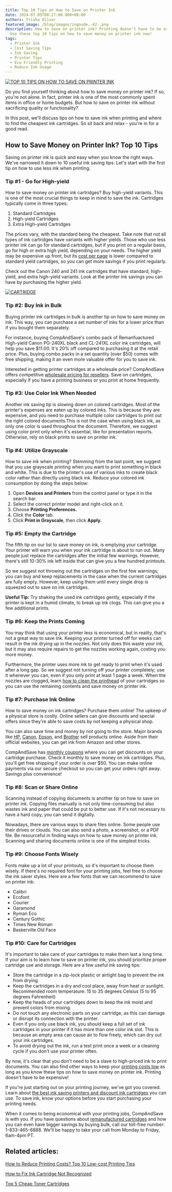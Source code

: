 ```yaml
---
title: Top 10 Tips on How to Save on Printer Ink
date: 2024-07-05T08:27:00.000+08:00
authors: Trisha Olivar
featured_image: /blog/images/ingoude.-42-.png
description: How to save on printer ink? Printing doesn't have to be expensive.
  Use these top 10 tips on how to save money on printer ink now!
tags:
  - Printer Ink
  - Cost Saving Tips
  - Ink Saving
  - Printer Tips
  - Eco Friendly Printing
  - Reduce Ink Usage
---
```

[![TOP 10 TIPS ON HOW TO SAVE ON PRINTER INK](/blog/images/ingoude.-42-.png "TOP 10 TIPS ON HOW TO SAVE ON PRINTER INK")](/blog/images/ingoude.-42-.png)

Do you find yourself thinking about how to save money on printer ink? If so, you're not alone. In fact, printer ink is one of the most commonly spent items in office or home budgets. But how to save on printer ink without sacrificing quality or functionality?

In this post, we'll discuss tips on how to save ink when printing and where to find the cheapest ink cartridges. So sit back and relax - you're in for a good read.

## How to Save Money on Printer Ink? Top 10 Tips

Saving on printer ink is quick and easy when you know the right ways. We've narrowed it down to 10 useful ink saving tips. Let's start with the first tip on how to use less ink when printing.

### Tip #1 - Go for High-yield

How to save money on printer ink cartridges? Buy high-yield variants. This is one of the most crucial things to keep in mind to save the ink. Cartridges typically come in three types:

1. Standard Cartridges
2. High-yield Cartridges
3. Extra High-yield Cartridges

The prices vary, with the standard being the cheapest. Take note that not all types of ink cartridges have variants with higher yields. Those who use less printer ink can go for standard cartridges, but if you print on a regular basis, go for high or extra high yield, depending on your needs. The higher yield may be expensive up front, but its [cost per page](https://www.compandsave.com/how-to-calculate-printing-cost-per-page) is lower compared to standard yield cartridges, so you can get more savings if you print regularly.

Check out the Canon 240 and 241 ink cartridges that have standard, high-yield, and extra high-yield variants. Look at the printer ink savings you can have by purchasing the higher yield.

[![CARTRIDGE](/blog/images/screenshot-2024-07-05-at-9.00.50 pm.png "CARTRIDGE")](/blog/images/screenshot-2024-07-05-at-9.00.50 pm.png)

### Tip #2: Buy Ink in Bulk

Buying printer ink cartridges in bulk is another tip on how to save money on ink. This way, you can purchase a set number of inks for a lower price than if you bought them separately.

For instance, buying CompAndSave's combo pack of Remanfuactured High-yield Canon PG-240XL black and CL-241XL color ink cartridges, will help you save $11.00. It's 20% off compared to purchasing it at the retail price. Plus, buying combo packs in a set quantity (over $50) comes with free shipping, making it an even more valuable offer for you to save ink.

Interested in getting printer cartridges at a wholesale price? CompAndSave offers competitive [wholesale pricing for resellers](https://www.compandsave.com/reseller-wholesalers). Save on cartridges, especially if you have a printing business or you print at home frequently.

### Tip #3: Use Color Ink When Needed

Another ink saving tip is slowing down on colored cartridges. Most of the printer's expenses are eaten up by colored inks. This is because they are expensive, and you need to purchase multiple color cartridges to print out the right colored documents.This is not the case when using black ink, as only one color is used throughout the document. Therefore, we suggest using color print only when it's essential, like for presentation reports. Otherwise, rely on black prints to save on printer ink.

### Tip #4: Utilize Grayscale

How to save ink when printing? Stemming from the last point, we suggest that you use grayscale printing when you want to print something in black and white. This is due to the printer's use of various inks to create black color rather than directly using black ink. Reduce your colored ink consumption by doing the steps below:

1. Open **Devices and Printers** from the control panel or type it in the search bar.
2. Select the correct printer model and right-click on it.
3. Choose **Printing Preferences.**
4. Click the **Color** tab.
5. Click **Print in Grayscale**, then click **Apply.**

### Tip #5: Empty the Cartridge

The fifth tip on our list to save money on ink, is emptying your cartridge. Your printer will warn you when your ink cartridge is about to run out. Many people just replace the cartridges after the initial few warnings. However, there's still 10-30% ink left inside that can give you a few hundred printouts.

So we suggest not throwing out the cartridges on the first few warnings; you can buy and keep replacements in the case when the current cartridges are fully empty. However, keep using them until every single drop is squeezed out to save on ink cartridges.

**Useful Tip:** Try shaking the used ink cartridges gently, especially if the printer is kept in a humid climate, to break up ink clogs. This can give you a few additional prints.

### Tip #6: Keep the Prints Coming

You may think that using your printer less is economical, but in reality, that's not a great way to save ink. Keeping your printer turned off for weeks can result in the ink drying up in the nozzles. Not only does this waste your ink, but it may also require repairs to get the nozzles working again, costing you more money.

Furthermore, the printer uses more ink to get ready to print when it's used after a long gap. So we suggest not turning off your printer completely; use it whenever you can, even if you only print at least 1 page a week. When the nozzles are clogged, learn [how to clean the printhead](https://www.compandsave.com/printhead-cleaning-guide) of your cartridges so you can use the remaining contents and save money on printer ink.

### Tip #7: Purchase Ink Online

How to save money on ink cartridges? Purchase them online! The upkeep of a physical store is costly. Online sellers can give discounts and special offers since they're able to save costs by not keeping a physical shop.

You can also save time and money by not going to the store. Major brands like [HP](https://www.compandsave.com/hp), [Canon,](https://www.compandsave.com/canon) [Epson](https://www.compandsave.com/epson), and [Brother](https://www.compandsave.com/brother) sell products online. Aside from their official websites, you can get ink from Amazon and other stores.

CompAndSave has [monthly coupons](https://www.compandsave.com/coupon) where you can get discounts on your cartridge purchase. Check it monthly to save money on ink cartridges. Plus, you'll get free shipping if your order is over $50. You can make online payments via our secure checkout so you can get your orders right away. Savings plus convenience!

### Tip #8: Scan or Share Online

Scanning instead of copying documents is another tip on how to save on printer ink. Copying files manually is not only time-consuming but also wastes ink and paper that could be put to better use. If it's not necessary to have a hard copy, you can send it digitally.

Nowadays, there are various ways to share files online. Some people use their drives or clouds. You can also send a photo, a screenshot, or a PDF file. Be resourceful in finding ways on how to save money on printer ink. Scanning and sharing documents online is one of the simplest tricks.

### Tip #9: Choose Fonts Wisely

Fonts make up a lot of your printouts, so it's important to choose them wisely. If there's no required font for your printing jobs, feel free to choose the ink saver styles. Here are a few fonts that we can recommend to save on printer ink:

* Calibri
* Ecofont
* Courier
* Garamond
* Ryman Eco
* Century Gothic
* Times New Roman
* Baskerville Old Face

### Tip #10: Care for Cartridges

It's important to take care of your cartridges to make them last a long time. If your aim is to learn how to save on printer ink, you should prioritize proper cartridge use and storage. Here are a few useful ink saving tips:

* Store the cartridge in a zip-lock plastic or airtight bag to prevent the ink from drying.
* Keep the cartridges in a dry and cool place, away from heat or sunlight. Recommended room temperature: 15 to 35 degrees Celsius (5 to 95 degrees Fahrenheit)
* Keep the heads of your cartridges down to keep the ink moist and prevent colors from mixing.
* Do not touch any electronic parts on your cartridge, as this can damage or disrupt its connection with the printer.
* Even if you only use black ink, you should keep a full set of ink cartridges in your printer if it has more than one color ink slot. This is because an empty area can cause air to flow freely, which can dry out your ink cartridges.
* To avoid drying out the ink, run a test print once a week or a cleaning cycle if you don't use your printer often.

By now, it's clear that you don't need to be a slave to high-priced ink to print documents. You can also find other ways to keep your [printing costs low](https://www.compandsave.com/how-to-reduce-printing-costs) as long as you know these tips on how to save money on printer ink. Printing doesn't have to be expensive!

If you're just starting out on your printing journey, we've got you covered. Learn about [the best ink saving printers and discount ink cartridges](https://www.compandsave.com/top-5-best-cheap-printer-ink-cartridges) you can use. To save ink, know your options before you start purchasing your printing needs.

When it comes to being economical with your printing jobs, CompAndSave is with you. If you have questions about [remanufactured cartridges](https://www.compandsave.com/what-are-remanufactured-ink-cartridges-guide) and how you can even have bigger savings by buying bulk, call our toll-free number: 1-833-465-6888. We'll be happy to take your call from Monday to Friday, 6am-4pm PT.

## Related articles:

[How to Reduce Printing Costs? Top 10 Low-cost Printing Tips](https://www.compandsave.com/how-to-reduce-printing-costs)

[How to Fix Ink Cartridge Not Recognized](https://www.compandsave.com/how-to-fix-ink-cartridge-not-recognized)

[Top 5 Cheap Toner Cartridges](https://www.compandsave.com/top-5-cheap-toner-cartridges)
